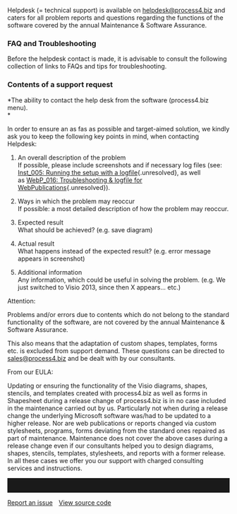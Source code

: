 Helpdesk (= technical support) is available
on <helpdesk@process4.biz> and caters for all problem reports and
questions regarding the functions of the software covered by the annual
Maintenance & Software Assurance.

### FAQ and Troubleshooting

Before the helpdesk contact is made, it is advisable to consult the
following collection of links to FAQs and tips for troubleshooting.

### Contents of a support request


*The ability to contact the help desk from the software (process4.biz
menu).  
*

In order to ensure an as fas as possible and target-aimed solution, we
kindly ask you to keep the following key points in mind, when contacting
Helpdesk:

1.  An overall description of the problem  
    If possible, please include screenshots and if necessary log files
    (see: [Inst\_005: Running the setup with a logfile](#){.unresolved},
    as well as [WebP\_016: Troubleshooting & logfile for
    WebPublications](#){.unresolved}).  
      
2.  Ways in which the problem may reoccur  
    If possible: a most detailed description of how the problem may
    reoccur.  
      
3.  Expected result  
    What should be achieved? (e.g. save diagram)  
      
4.  Actual result  
    What happens instead of the expected result? (e.g. error message
    appears in screenshot)  
      
5.  Additional information  
    Any information, which could be useful in solving the problem. (e.g.
    We just switched to Visio 2013, since then X appears... etc.)  
      

Attention:

Problems and/or errors due to contents which do not belong to the
standard functionality of the software, are not covered by the annual
Maintenance & Software Assurance.

This also means that the adaptation of custom shapes, templates, forms
etc. is excluded from support demand. These questions can be directed to
<sales@process4.biz> and be dealt with by our consultants.

From our EULA:

Updating or ensuring the functionality of the Visio diagrams, shapes,
stencils, and templates created with process4.biz as well as forms in
Shapesheet during a release change of process4.biz is in no case
included in the maintenance carried out by us. Particularly not when
during a release change the underlying Microsoft software was/had to be
updated to a higher release. Nor are web publications or reports changed
via custom stylesheets, programs, forms deviating from the standard ones
repaired as part of maintenance. Maintenance does not cover the above
cases during a release change even if our consultants helped you to
design diagrams, shapes, stencils, templates, stylesheets, and reports
with a former release. In all these cases we offer you our support with
charged consulting services and instructions.

<hr style="padding-top:2rem" />
<a href="https://github.com/process4/docs/issues" target="_blank" class="bgw btn btn-primary btn-lg shadow-sm">Report an issue</a>
<a href="https://github.com/process4/docs" target="_blank" class="bgw btn btn-primary btn-lg shadow-sm" style="margin-left:10px;">View source code</a>